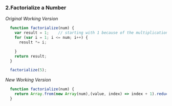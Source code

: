 ### 2.Factorialize a Number



*Original Working Version*

```JavaScript
  function factorialize(num) {
    var result = 1;    // starting with 1 because of the multiplication
    for (var i = 1; i <= num; i++) {
      result *= i;

    }
    return result;
  }

  factorialize(5);
```

*New Working Version*


```JavaScript
  function factorialize(num) {
    return Array.from(new Array(num),(value, index) => index + 1).reduce((prev, curr) => prev * curr, 1);
  }
```  

